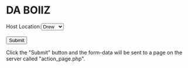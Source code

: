 <h1>DA BOIIZ</h1>
<p>Host Location<label for="hosts">:</label><select id="hosts" name="hosts">
<option value="drew">Drew</option>
<option value="cedric">Cedric</option>
<option value="matt">Matt</option>
<option value="peter">Peter</option>
  <option value="brandon">Peter</option>
  <option value="peter">Peter</option>
</select><br /><br /><input type="submit" value="Submit" /></p>
<p>Click the "Submit" button and the form-data will be sent to a page on the server called "action_page.php".</p>
